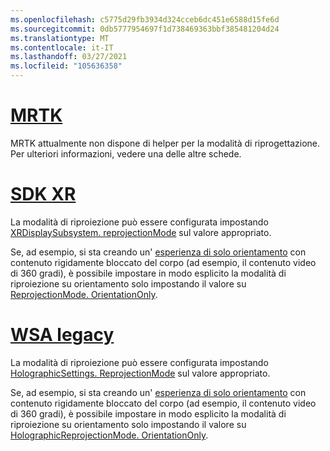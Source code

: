 ```yaml
---
ms.openlocfilehash: c5775d29fb3934d324cceb6dc451e6588d15fe6d
ms.sourcegitcommit: 0db5777954697f1d738469363bbf385481204d24
ms.translationtype: MT
ms.contentlocale: it-IT
ms.lasthandoff: 03/27/2021
ms.locfileid: "105636358"
---
```

# <a name="mrtk"></a>[MRTK](#tab/mrtk)
<!-- NEVER CHANGE THE ABOVE LINE! -->

MRTK attualmente non dispone di helper per la modalità di riprogettazione. Per ulteriori informazioni, vedere una delle altre schede.

# <a name="xr-sdk"></a>[SDK XR](#tab/xr)
<!-- NEVER CHANGE THE ABOVE LINE! -->

La modalità di riproiezione può essere configurata impostando [XRDisplaySubsystem. reprojectionMode](https://docs.unity3d.com/ScriptReference/XR.XRDisplaySubsystem-reprojectionMode.html) sul valore appropriato.

Se, ad esempio, si sta creando un' [esperienza di solo orientamento](../../../../design/coordinate-systems.md#building-an-orientation-only-or-seated-scale-experience) con contenuto rigidamente bloccato del corpo (ad esempio, il contenuto video di 360 gradi), è possibile impostare in modo esplicito la modalità di riproiezione su orientamento solo impostando il valore su [ReprojectionMode. OrientationOnly](https://docs.unity3d.com/ScriptReference/XR.XRDisplaySubsystem.ReprojectionMode.html).

# <a name="legacy-wsa"></a>[WSA legacy](#tab/wsa)
<!-- NEVER CHANGE THE ABOVE LINE! -->

La modalità di riproiezione può essere configurata impostando [HolographicSettings. ReprojectionMode](https://docs.unity3d.com/2018.4/Documentation/ScriptReference/XR.WSA.HolographicSettings.ReprojectionMode.html) sul valore appropriato.

Se, ad esempio, si sta creando un' [esperienza di solo orientamento](../../../../design/coordinate-systems.md#building-an-orientation-only-or-seated-scale-experience) con contenuto rigidamente bloccato del corpo (ad esempio, il contenuto video di 360 gradi), è possibile impostare in modo esplicito la modalità di riproiezione su orientamento solo impostando il valore su [HolographicReprojectionMode. OrientationOnly](https://docs.unity3d.com/2018.4/Documentation/ScriptReference/XR.WSA.HolographicSettings.HolographicReprojectionMode.html).